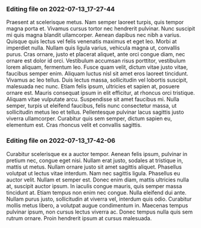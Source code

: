 

### Editing file on 2022-07-13_17-27-44

Praesent at scelerisque metus. Nam semper laoreet turpis, quis tempor magna porta et. Vivamus cursus tortor nec hendrerit pulvinar. Nunc suscipit mi quis magna blandit ullamcorper. Aenean dapibus nec nibh a varius. Quisque quis lectus vel felis venenatis maximus et eget leo. Morbi at imperdiet nulla. Nullam quis ligula varius, vehicula magna ut, convallis purus. Cras ornare, justo et placerat aliquet, ante orci congue diam, nec ornare est dolor id orci. Vestibulum accumsan risus porttitor, vestibulum lorem aliquam, fermentum leo. Fusce quam velit, dictum vitae justo vitae, faucibus semper enim. Aliquam luctus nisl sit amet eros laoreet tincidunt. Vivamus ac leo tellus. Duis lectus massa, sollicitudin vel lobortis suscipit, malesuada nec nunc.
Etiam felis ipsum, ultricies et sapien at, posuere ornare est. Mauris consequat ipsum in elit efficitur, at rhoncus orci tristique. Aliquam vitae vulputate arcu. Suspendisse sit amet faucibus mi. Nulla semper, turpis ut eleifend faucibus, felis nunc consectetur massa, ut sollicitudin metus leo et tellus. Pellentesque pulvinar lacus sagittis justo viverra ullamcorper. Curabitur quis sem semper, dictum sapien eu, elementum est. Cras rhoncus velit et convallis sagittis.




### Editing file on 2022-07-13_17-42-06

Curabitur scelerisque ex a auctor tempor. Aenean felis ipsum, pulvinar in pretium nec, congue eget nisi. Nullam erat justo, sodales at tristique in, mattis ut metus. Nullam ornare justo sit amet sagittis aliquet. Phasellus volutpat ut lectus vitae interdum. Nam nec sagittis ligula. Phasellus eu auctor velit.
Nullam et semper est. Donec enim diam, mattis ultricies nulla at, suscipit auctor ipsum. In iaculis congue mauris, quis semper massa tincidunt at. Etiam tempus non enim nec congue. Nulla eleifend dui ante. Nullam purus justo, sollicitudin at viverra vel, interdum quis odio. Curabitur mollis metus libero, a volutpat augue condimentum in. Maecenas tempus pulvinar ipsum, non cursus lectus viverra ac. Donec tempus nulla quis sem rutrum ornare. Proin hendrerit ipsum at cursus malesuada.


